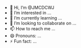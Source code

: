 - 👋 Hi, I’m @JMCDCWJ
- 👀 I’m interested in ...
- 🌱 I’m currently learning ...
- 💞️ I’m looking to collaborate on ...
- 📫 How to reach me ...
- 😄 Pronouns: ...
- ⚡ Fun fact: ...

<!---
JMCDCWJ/JMCDCWJ is a ✨ special ✨ repository because its `README.md` (this file) appears on your GitHub profile.
You can click the Preview link to take a look at your changes.
--->
